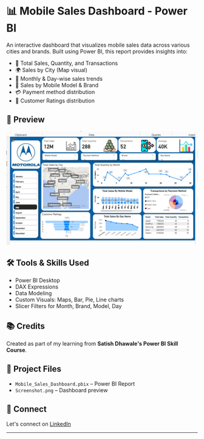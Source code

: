 # 📊 Mobile Sales Dashboard - Power BI

An interactive dashboard that visualizes mobile sales data across various cities and brands. Built using Power BI, this report provides insights into:

- 🔢 Total Sales, Quantity, and Transactions
- 🌍 Sales by City (Map visual)
- 📅 Monthly & Day-wise sales trends
- 📱 Sales by Mobile Model & Brand
- 💳 Payment method distribution
- 🌟 Customer Ratings distribution

## 📸 Preview

![Dashboard Screenshot](./Screenshot.png)

## 🛠 Tools & Skills Used

- Power BI Desktop
- DAX Expressions
- Data Modeling
- Custom Visuals: Maps, Bar, Pie, Line charts
- Slicer Filters for Month, Brand, Model, Day

## 📚 Credits

Created as part of my learning from **Satish Dhawale's Power BI Skill Course**.

## 📂 Project Files

- `Mobile_Sales_Dashboard.pbix` – Power BI Report
- `Screenshot.png` – Dashboard preview

## 🤝 Connect

Let's connect on [LinkedIn](https://www.linkedin.com/in/sai-sindhu-subbisetty-61b211251/)

---

